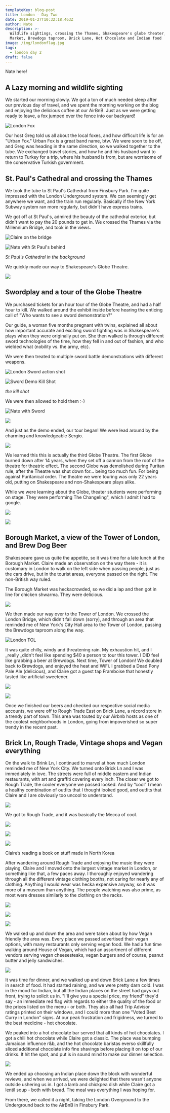 ```yaml
---
templateKey: blog-post
title: London - Day Two
date: 2019-01-27T10:32:18.463Z
author: Nate
description: >-
  Wildlife sightings, crossing the Thames, Shakespeare's globe theater, Borough
  Market, Brewdogs taproom, Brick Lane, Hot Chocolate and Indian food
image: /img/londonflag.jpg
tags:
  - london day 2
draft: false
---
```

Nate here!

## A Lazy morning and wildlife sighting

We started our morning slowly. We got a ton of much needed sleep after our previous day of travel, and we spent the morning working on the blog and enjoying the delicious coffee at our AirBnB. Just as we were getting ready to leave, a fox jumped over the fence into our backyard!

![London Fox](/img/londonFox.jpg "London Fox")

Our host Greg told us all about the local foxes, and how difficult life is for an "Urban Fox." Urban Fox is a great band name, btw. We were soon to be off, and Greg was heading in the same direction, so we walked together to the tube. We exchanged travel stories, and how he and his husband want to return to Turkey for a trip, where his husband is from, but are worrisome of the conservative Turkish government. 

## St. Paul's Cathedral and crossing the Thames

We took the tube to St Paul's Cathedral from Finsbury Park. I'm quite impressed with the London Underground system. We can seemingly get anywhere we want, and the train run regularly. Basically  if the New York Subway system ran more regularly, but didn't have express trains. 

We got off at St Paul's, admired the beauty of the cathedral exterior, but didn't want to pay the 20 pounds to get in. We crossed the Thames via the Millennium Bridge, and took in the views. 

![Claire on the bridge](/img/londonmilbridge.jpg "Claire and Mil Bridge London")

![Nate with St Paul's behind](/img/LondonNateStPaul.jpg "Nate with St Paul's behind")

_St Paul's Cathedral in the background_

We quickly made our way to Shakespeare's Globe Theatre. 

![](/img/londonGlobeOutside.jpg)

## Swordplay and a tour of the Globe Theatre

We purchased tickets for an hour tour of the Globe Theatre, and had a half hour to kill. We walked around the exhibit inside before hearing the enticing call of "Who wants to see a sword demonstration?" 

Our guide, a woman five months pregnant with twins, explained all about how important accurate and exciting sword fighting was in Shakespeare's plays when they were originally put on. She then walked is through different sword technologies of the time, how they fell in and out of fashion, and who wielded what (nobility vs. the army, etc). 

We were then treated to multiple sword battle demonstrations with different weapons. 

![London Sword action shot](/img/dsc_0092.jpg "London Sword action shot")

![Sword Demo Kill Shot](/img/londonSwordsKillshot.jpg "Sword Demo Kill Shot")

_the kill shot_

We were then allowed to hold them :-)

![Nate with Sword](/img/LondonNateSword.jpg "Claire with Sword")

![](/img/londonClaireSword.jpg)

And just as the demo ended, our tour began! We were lead around by the charming and knowledgeable Sergio. 

![](/img/londonGlobeGuide.jpg)

We learned this this is actually the third Globe Theatre. The first Globe burned down after 14 years, when they set off a cannon from the roof of the theatre for theatric effect. The second Globe was demolished during Puritan rule, after the Theatre was shut down for... being too much fun. For being against Puritanical order. The theatre we were touring was only 22 years old, putting on Shakespeare and non-Shakespeare plays alike. 

While we were learning about the Globe, theater students were performing on stage. They were performing The Changeling", which I admit I had to google. 

![](/img/londonStageActors.jpg)

![](/img/londonDirector.jpg)

## 

## Borough Market, a view of the Tower of London, and Brew Dog Beer

Shakespeare gave us quite the appetite, so it was time for a late lunch at the Borough Market. Claire made an observation on the way there - it is customary in London to walk on the left side when passing people, just as the cars drive, but in the tourist areas, everyone passed on the right. The non-British way ruled.

The Borough Market was heckacrowded, so we did a lap and then got in line for chicken shwarma. They were delicious. 

![](/img/londonShwarma.jpg)

 We then made our way over to the Tower of London. We crossed the London Bridge, which didn't fall down (sorry), and through an area that reminded me of New York's City Hall area to the Tower of London, passing the Brewdogs taproom along the way. 

![London TOL](/img/londonTOL.jpg "London TOL")

It was quite chilly, windy and threatening rain. My exhaustion hit, and I _really _didn't feel like spending $40 a person to tour this tower. I DID feel like grabbing a beer at Brewdogs. Next time, Tower of London! We doubled back to Brewdogs, and enjoyed the heat and WiFi. I grabbed a Dead Pony Pale Ale (delicious), and Claire got a guest tap Framboise that honestly tasted like artificial sweetener. 

![](/img/londonBrewDogs.jpg)

![](/img/londonHopExchange.jpg)

Once we finished our beers and checked our respective social media accounts, we were off to Rough Trade East on Brick Lane, a récord store in a trendy part of town. This area was touted by our Airbnb hosts as one of the coolest neighborhoods in London, going from impoverished so super trendy in the recent past. 

## Brick Ln, Rough Trade, Vintage shops and Vegan everything

On the walk to Brink Ln, I continued to marvel at how much London reminded me of New York City. We turned onto Brick Ln and I was immediately in love. The streets were full of middle eastern and Indian restaurants, with art and graffiti covering every inch. The closer we got to Rough Trade, the cooler everyone we passed looked. And by “cool” I mean a healthy combination of outfits that I thought looked good, and outfits that Claire and I are obviously too uncool to understand. 

![](/img/img_1404.jpg)

We got to Rough Trade, and it was basically the Mecca of cool.

![](/img/LondonRoughTradeLogo.jpg)

![](/img/londonroughtrade.jpg)

![](/img/londonClaireReading.jpg)

Claire’s reading a book on stuff made in North Korea

After wandering around Rough Trade and enjoying the music they were playing, Claire and I moved onto the largest vintage market in London, or something like that, a few paces away. I thoroughly enjoyed wandering through all the different vintage clothing booths, not caring for nearly any of clothing. Anything I would wear was hecka expensive anyway, so it was more of a museum than anything. The people watching was also prime, as most were dresses similarly to the clothing on the racks.

![](/img/londonBrickLaneVintage.jpg)

![](/img/londonVintage.jpg)

![](/img/LondonYankees.jpg)

We walked up and down the area and were taken about by how Vegan friendly the area was. Every place we passed advertised their vegan options, with many restaurants only serving vegan food. We had a fun time walking around House of Vegan, which had an assortment of different vendors serving vegan cheesesteaks, vegan burgers and of course, peanut butter and jelly sandwiches. 

![](/img/londonhov.jpg)

It was time for dinner, and we walked up and down Brick Lane a few times in search of food. It had started raining, and we were pretty darn cold. I was in the mood for Indian, but all the Indian places on the street had guys out front, trying to solicit us in. "I'll give you a special price, my friend" they'd say - an immediate red flag with regards to either the quality of the food or the prices listed on the menu - or both. They also all had Trip Advisor ratings printed on their windows, and I could more than one "Voted Best Curry in London" signs. At our peak frustration and frigidness, we turned to the best medicine - hot chocolate. 

We peaked into a hot chocolate bar served that all kinds of hot chocolates. I got a chili hot chocolate while Claire got a classic. The place was bumping Jamaican influence r&b, and the hot chocolate baristas everso skillfully sliced additional chocolate info fine shavings before placing it on top of our drinks. It hit the spot, and put is in sound mind to make our dinner selection. 

![](/img/londonHC.jpg)

We ended up choosing an Indian place down the block with wonderful reviews, and when we arrived, we were delighted that there wasn't anyone outside ushering us in. I got a lamb and chickpea dish while Claire got a lentil soup - both with bread. The meal was everything I was hoping for. 

From there, we called it a night, taking the London Overground to the Underground back to the AirBnB in Finsbury Park.
